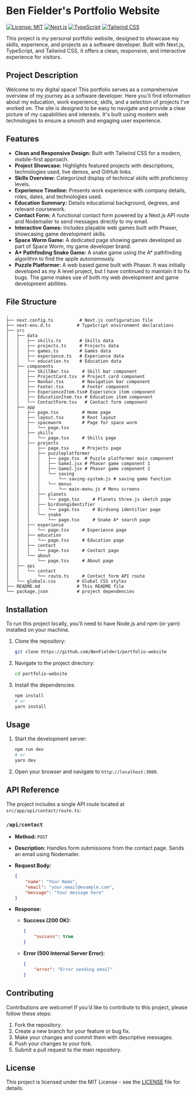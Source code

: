 # Ben Fielder's Portfolio Website

[![License: MIT](https://img.shields.io/badge/License-MIT-yellow.svg)](https://opensource.org/licenses/MIT)
[![Next.js](https://img.shields.io/badge/Next.js-black?logo=nextdotjs&logoColor=white)](https://nextjs.org/)
[![TypeScript](https://img.shields.io/badge/TypeScript-blue?logo=typescript&logoColor=white)](https://www.typescriptlang.org/)
[![Tailwind CSS](https://img.shields.io/badge/Tailwind%20CSS-teal?logo=tailwindcss&logoColor=white)](https://tailwindcss.com/)

This project is my personal portfolio website, designed to showcase my skills, experience, and projects as a software developer. Built with Next.js, TypeScript, and Tailwind CSS, it offers a clean, responsive, and interactive experience for visitors.

## Project Description

Welcome to my digital space! This portfolio serves as a comprehensive overview of my journey as a software developer. Here you'll find information about my education, work experience, skills, and a selection of projects I've worked on. The site is designed to be easy to navigate and provide a clear picture of my capabilities and interests.  It's built using modern web technologies to ensure a smooth and engaging user experience.

## Features

*   **Clean and Responsive Design:** Built with Tailwind CSS for a modern, mobile-first approach.
*   **Project Showcase:** Highlights featured projects with descriptions, technologies used, live demos, and GitHub links.
*   **Skills Overview:**  Categorized display of technical skills with proficiency levels.
*   **Experience Timeline:** Presents work experience with company details, roles, dates, and technologies used.
*   **Education Summary:** Details educational background, degrees, and relevant coursework.
*   **Contact Form:** A functional contact form powered by a Next.js API route and Nodemailer to send messages directly to my email.
*   **Interactive Games:** Includes playable web games built with Phaser, showcasing game development skills.
*   **Space Worm Game:** A dedicated page showing games developed as part of Space Worm, my game developer brand.
*   **A\* Pathfinding Snake Game:** A snake game using the A\* pathfinding algorithm to find the apple autonomously.
*   **Puzzle Platformer:**  A web based game built with Phaser. It was initially developed as my A level project, but I have continued to maintain it to fix bugs. The game makes use of both my web development and game development abilities.

## File Structure

```
.
├── next.config.ts          # Next.js configuration file
├── next-env.d.ts          # TypeScript environment declarations
├── src
│   ├── data
│   │   ├── skills.ts       # Skills data
│   │   ├── projects.ts     # Projects data
│   │   ├── games.ts        # Games data
│   │   ├── experience.ts   # Experience data
│   │   └── education.ts    # Education data
│   ├── components
│   │   ├── SkillBar.tsx     # Skill bar component
│   │   ├── ProjectCard.tsx  # Project card component
│   │   ├── Navbar.tsx       # Navigation bar component
│   │   ├── Footer.tsx       # Footer component
│   │   ├── ExperienceItem.tsx# Experience item component
│   │   ├── EducationItem.tsx # Education item component
│   │   └── ContactForm.tsx   # Contact form component
│   ├── app
│   │   ├── page.tsx         # Home page
│   │   ├── layout.tsx       # Root layout
│   │   ├── spaceworm        # Page for space worm
│   │   │   └── page.tsx
│   │   ├── skills
│   │   │   └── page.tsx     # Skills page
│   │   ├── projects
│   │   │   ├── page.tsx     # Projects page
│   │   │   ├── puzzleplatformer
│   │   │   │   ├── page.tsx  # Puzzle platformer main component
│   │   │   │   ├── Game1.jsx # Phaser game component 1
│   │   │   │   ├── Game2.jsx # Phaser game component 2
│   │   │   │   └── saving
│   │   │   │       └── saving-system.js # saving game function
│   │   │   │   └── menus
│   │   │   │       └── main-menu.js # Menu screens
│   │   │   ├── planets
│   │   │   │   └── page.tsx     # Planets three.js sketch page
│   │   │   ├── birdsongidentifier
│   │   │   │   └── page.tsx     # Birdsong identifier page
│   │   │   └── snake
│   │   │       └── page.tsx     # Snake A* search page
│   │   ├── experience
│   │   │   └── page.tsx     # Experience page
│   │   ├── education
│   │   │   └── page.tsx     # Education page
│   │   ├── contact
│   │   │   └── page.tsx     # Contact page
│   │   └── about
│   │       └── page.tsx     # About page
│   ├── api
│   │   └── contact
│   │       └── route.ts     # Contact form API route
│   └── globals.css        # Global CSS styles
├── README.md              # This README file
└── package.json           # project dependencies

```

## Installation

To run this project locally, you'll need to have Node.js and npm (or yarn) installed on your machine.

1.  Clone the repository:

    ```bash
    git clone https://github.com/BenFielder1/portfolio-website
    ```

2.  Navigate to the project directory:

    ```bash
    cd portfolio-website
    ```

3.  Install the dependencies:

    ```bash
    npm install
    # or
    yarn install
    ```

## Usage

1.  Start the development server:

    ```bash
    npm run dev
    # or
    yarn dev
    ```

2.  Open your browser and navigate to `http://localhost:3000`.

## API Reference

The project includes a single API route located at `src/app/api/contact/route.ts`:

### `/api/contact`

*   **Method:** `POST`
*   **Description:**  Handles form submissions from the contact page. Sends an email using Nodemailer.
*   **Request Body:**

    ```json
    {
        "name": "Your Name",
        "email": "your.email@example.com",
        "message": "Your message here"
    }
    ```

*   **Response:**

    *   **Success (200 OK):**

        ```json
        {
            "success": true
        }
        ```

    *   **Error (500 Internal Server Error):**

        ```json
        {
            "error": "Error sending email"
        }
        ```

## Contributing

Contributions are welcome! If you'd like to contribute to this project, please follow these steps:

1.  Fork the repository.
2.  Create a new branch for your feature or bug fix.
3.  Make your changes and commit them with descriptive messages.
4.  Push your changes to your fork.
5.  Submit a pull request to the main repository.

## License

This project is licensed under the MIT License - see the [LICENSE](LICENSE) file for details.